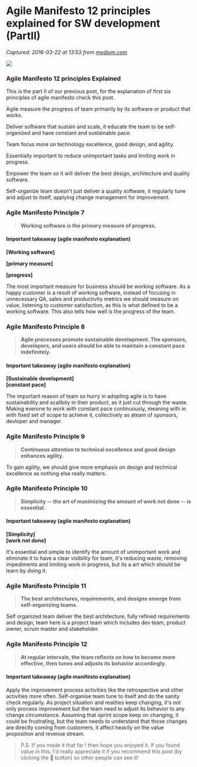# Agile Manifesto 12 principles explained for SW development (PartII)

_Captured: 2016-03-22 at 13:53 from [medium.com](https://medium.com/agile-project-management-scrum-lean-kanban/agile-manifesto-12-principles-explained-for-sw-development-partii-bdd0c0ca246b#.c88yvolot)_

![](https://cdn-images-1.medium.com/max/2000/1*dN4DjrKobfdiofP8vrWSvQ.jpeg)

### Agile Manifesto 12 principles Explained

This is the part II of our previous post, for the explanation of first six principles of agile manifesto check this post.

Agile measure the progress of team primarily by its software or product that works.

Deliver software that sustain and scale, it educate the team to be self-organized and have constant and sustainable pace.

Team focus more on technology excellence, good design, and agility.

Essentially important to reduce unimportant tasks and limiting work in progress.

Empower the team so it will deliver the best design, architecture and quality software.

Self-organize team doesn't just deliver a quality software, it regularly tune and adjust to itself, applying change management for improvement.

### Agile Manifesto Principle 7

> **Working software is the primary measure of progress.**

#### Important takeaway (agile manifesto explanation)

**[Working software]**

**[primary measure]**

**[progress]**

The most important measure for business should be working software. As a happy customer is a result of working software, instead of focusing in unnecessary QA, sales and productivity metrics we should measure on value, listening to customer satisfaction, as this is what defined to be a working software. This also tells how well is the progress of the team.

### Agile Manifesto Principle 8

> **Agile processes promote sustainable development. The sponsors, developers, and users should be able to maintain a constant pace indefinitely.**

#### Important takeaway (agile manifesto explanation)

**[Sustainable development]   
[constant pace]**

The important reason of team so hurry in adopting agile is to have sustainability and scalibity in their product, as it just cut through the waste. Making everone to work with constant pace continuously, meaning with in with fixed set of scope to achieve it, collectively as ateam of sponsors, devloper and manager.

### Agile Manifesto Principle 9

> **Continuous attention to technical excellence and good design enhances agility.**

To gain agility, we should give more emphasis on design and technical excellence as nothing else really matters.

### Agile Manifesto Principle 10

> **Simplicity -- the art of maximizing the amount of work not done -- is essential.**

#### Important takeaway (agile manifesto explanation)

**[Simplicity]  
[work not done]**

It's essential and simple to identify the amount of unimportant work and eliminate it to have a clear visibility for team, it's reducing waste, removing impediments and limiting work in progress, but its a art which should be learn by doing it.

### Agile Manifesto Principle 11

> **The best architectures, requirements, and designs emerge from self-organizing teams.**

Self organized team deliver the best architecture, fully refined requirements and design, team here is a project team which includes dev team, product owner, scrum master and stakeholder.

### Agile Manifesto Principle 12

> **At regular intervals, the team reflects on how to become more effective, then tunes and adjusts its behavior accordingly.**

#### Important takeaway (agile manifesto explanation)

Apply the improvement process activities like the retrospective and other activities more often. Self-organise team tune to itself and do the sanity check regularly. As project situation and realities keep changing, it's not only process improvement but the team need to adjust its behavior to any change circumstance. Assuming that sprint scope keep on changing, it could be frustrating, but the team needs to understand that those changes are directly coming from customers, it affect heavily on the value proposition and revenue stream.

> P.S. If you made it that far ! then hope you enjoyed it, If you found value in this, I'd really appreciate it if you recommend this post (by clicking the 💚 button) so other people can see it!
